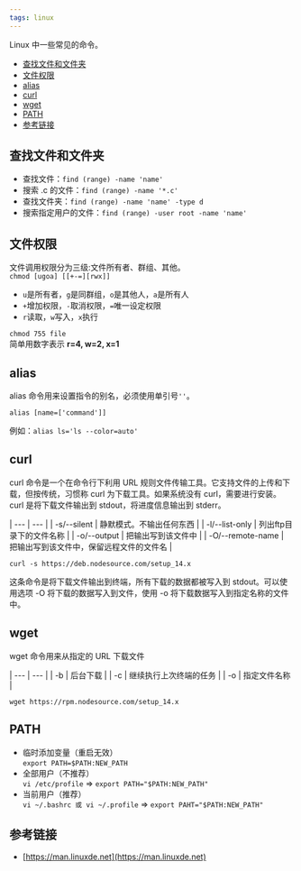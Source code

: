 ```yaml
---
tags: linux
---
```

Linux 中一些常见的命令。

- [查找文件和文件夹](#查找文件和文件夹)
- [文件权限](#文件权限)
- [alias](#alias)
- [curl](#curl)
- [wget](#wget)
- [PATH](#path)
- [参考链接](#参考链接)

## 查找文件和文件夹
- 查找文件：`find (range) -name 'name'`
- 搜索 .c 的文件：`find (range) -name '*.c'` 
- 查找文件夹：`find (range) -name 'name' -type d`
- 搜索指定用户的文件：`find (range) -user root -name 'name'`

## 文件权限
文件调用权限分为三级:文件所有者、群组、其他。  
`chmod [ugoa] [[+-=][rwx]]`   
- `u`是所有者，`g`是同群组，`o`是其他人，`a`是所有人   
- `+`增加权限，`-`取消权限，`=`唯一设定权限  
- `r`读取，`w`写入，`x`执行  

`chmod 755 file`   
简单用数字表示 **r=4, w=2, x=1**  

## alias
alias 命令用来设置指令的别名，必须使用单引号`''`。  
```
alias [name=['command']]
```
例如：`alias ls='ls --color=auto'`

## curl
curl 命令是一个在命令行下利用 URL 规则文件传输工具。它支持文件的上传和下载，但按传统，习惯称 curl 为下载工具。如果系统没有 curl，需要进行安装。curl 是将下载文件输出到 stdout，将进度信息输出到 stderr。

| --- | --- |
| -s/--silent | 静默模式。不输出任何东西 |
| -l/--list-only | 列出ftp目录下的文件名称 |
| -o/--output | 把输出写到该文件中 |
| -O/--remote-name | 把输出写到该文件中，保留远程文件的文件名 |

```
curl -s https://deb.nodesource.com/setup_14.x 
```
这条命令是将下载文件输出到终端，所有下载的数据都被写入到 stdout。可以使用选项 -O 将下载的数据写入到文件，使用 -o 将下载数据写入到指定名称的文件中。

## wget
wget 命令用来从指定的 URL 下载文件

| --- | --- |
| -b | 后台下载 |
| -c | 继续执行上次终端的任务 |
| -o | 指定文件名称 |

```
wget https://rpm.nodesource.com/setup_14.x
```

## PATH
- 临时添加变量（重启无效）   
  `export PATH=$PATH:NEW_PATH`
- 全部用户（不推荐）   
  `vi /etc/profile` => `export PATH="$PATH:NEW_PATH"`
- 当前用户（推荐）  
  `vi ~/.bashrc 或 vi ~/.profile` => `export PAHT="$PATH:NEW_PATH"`

## 参考链接
- [https://man.linuxde.net](https://man.linuxde.net)